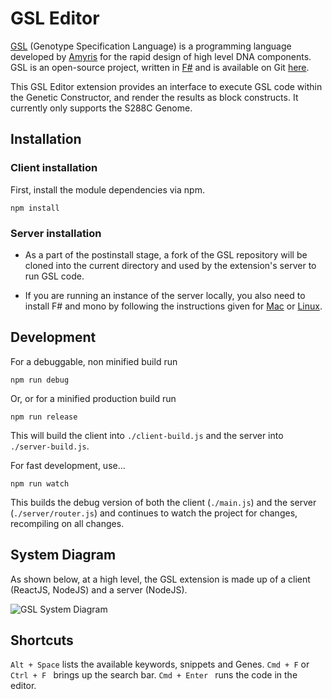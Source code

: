 # GSL Editor

[GSL](http://pubs.acs.org/doi/abs/10.1021/acssynbio.5b00194) (Genotype Specification Language) is a programming language developed by [Amyris](https://amyris.com/) for the rapid design of high level DNA components. GSL is an open-source project, written in [F#](http://fsharp.org/) and is available on Git [here](https://github.com/Amyris/GSL).

This GSL Editor extension provides an interface to execute GSL code within the Genetic Constructor, and render the results as block constructs. It currently only supports the S288C Genome.

## Installation

### Client installation
First, install the module dependencies via npm.

```npm install```

### Server installation
* As a part of the postinstall stage, a fork of the GSL repository will be cloned into the current directory and used by the extension's server to run GSL code. 

* If you are running an instance of the server locally, you also need to install F# and mono by following the instructions given for [Mac]( http://fsharp.org/use/mac/) or [Linux](http://fsharp.org/use/linux/). 


## Development

For a debuggable, non minified build run

```npm run debug```

Or, or for a minified production build run

```npm run release```

This will build the client into `./client-build.js` and the server into `./server-build.js`.

For fast development, use...

```npm run watch```

This builds the debug version of both the client (`./main.js`) and the server (`./server/router.js`) and continues to watch the project for changes, recompiling on all changes. 

## System Diagram
As shown below, at a high level, the GSL extension is made up of a client (ReactJS, NodeJS) and a server (NodeJS).

![GSL System Diagram](http://goo.gl/gzDgoR)
	
## Shortcuts
```Alt + Space``` lists the available keywords, snippets and Genes.
```Cmd + F``` or ```Ctrl + F ``` brings up the search bar.
```Cmd + Enter ``` runs the code in the editor.
